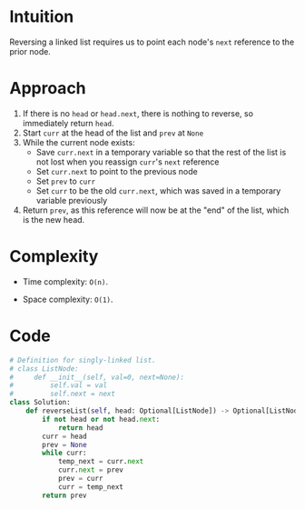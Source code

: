 # Intuition
<!-- Describe your first thoughts on how to solve this problem. -->
Reversing a linked list requires us to point each node's `next` reference to the prior node.

# Approach
<!-- Describe your approach to solving the problem. -->
1. If there is no `head` or `head.next`, there is nothing to reverse, so immediately return `head`.
2. Start `curr` at the head of the list and `prev` at `None`
3. While the current node exists:
   * Save `curr.next` in a temporary variable so that the rest of the list is not lost when you reassign `curr`'s `next` reference
   * Set `curr.next` to point to the previous node
   * Set `prev` to `curr`
   * Set `curr` to be the old `curr.next`, which was saved in a temporary variable previously
4. Return `prev`, as this reference will now be at the "end" of the list, which is the new head.

# Complexity
- Time complexity: `O(n)`. 
<!-- Add your time complexity here, e.g. $$O(n)$$ -->

- Space complexity: `O(1)`.
<!-- Add your space complexity here, e.g. $$O(n)$$ -->

# Code
```python
# Definition for singly-linked list.
# class ListNode:
#     def __init__(self, val=0, next=None):
#         self.val = val
#         self.next = next
class Solution:
    def reverseList(self, head: Optional[ListNode]) -> Optional[ListNode]:
        if not head or not head.next:
            return head
        curr = head
        prev = None
        while curr:
            temp_next = curr.next
            curr.next = prev
            prev = curr
            curr = temp_next
        return prev
        
```
